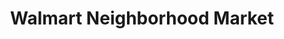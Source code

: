 ---
title: "Walmart Neighborhood Market"
url: /ashland/walmart-neighborhood-market/
shop: supermarket
---
